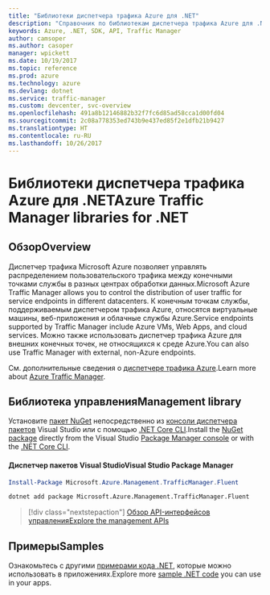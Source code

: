 ```yaml
---
title: "Библиотеки диспетчера трафика Azure для .NET"
description: "Справочник по библиотекам диспетчера трафика Azure для .NET"
keywords: Azure, .NET, SDK, API, Traffic Manager
author: camsoper
ms.author: casoper
manager: wpickett
ms.date: 10/19/2017
ms.topic: reference
ms.prod: azure
ms.technology: azure
ms.devlang: dotnet
ms.service: traffic-manager
ms.custom: devcenter, svc-overview
ms.openlocfilehash: 491a8b12146882b32f7fc6d85ad58cca1d00fd04
ms.sourcegitcommit: 2c08a778353ed743b9e437ed85f2e1dfb21b9427
ms.translationtype: HT
ms.contentlocale: ru-RU
ms.lasthandoff: 10/26/2017
---
```

# <a name="azure-traffic-manager-libraries-for-net"></a><span data-ttu-id="fbb73-104">Библиотеки диспетчера трафика Azure для .NET</span><span class="sxs-lookup"><span data-stu-id="fbb73-104">Azure Traffic Manager libraries for .NET</span></span>

## <a name="overview"></a><span data-ttu-id="fbb73-105">Обзор</span><span class="sxs-lookup"><span data-stu-id="fbb73-105">Overview</span></span>

<span data-ttu-id="fbb73-106">Диспетчер трафика Microsoft Azure позволяет управлять распределением пользовательского трафика между конечными точками службы в разных центрах обработки данных.</span><span class="sxs-lookup"><span data-stu-id="fbb73-106">Microsoft Azure Traffic Manager allows you to control the distribution of user traffic for service endpoints in different datacenters.</span></span> <span data-ttu-id="fbb73-107">К конечным точкам службы, поддерживаемым диспетчером трафика Azure, относятся виртуальные машины, веб-приложения и облачные службы Azure.</span><span class="sxs-lookup"><span data-stu-id="fbb73-107">Service endpoints supported by Traffic Manager include Azure VMs, Web Apps, and cloud services.</span></span> <span data-ttu-id="fbb73-108">Можно также использовать диспетчер трафика Azure для внешних конечных точек, не относящихся к среде Azure.</span><span class="sxs-lookup"><span data-stu-id="fbb73-108">You can also use Traffic Manager with external, non-Azure endpoints.</span></span>

<span data-ttu-id="fbb73-109">См. дополнительные сведения о [диспетчере трафика Azure](/azure/traffic-manager/traffic-manager-overview).</span><span class="sxs-lookup"><span data-stu-id="fbb73-109">Learn more about [Azure Traffic Manager](/azure/traffic-manager/traffic-manager-overview).</span></span>  

## <a name="management-library"></a><span data-ttu-id="fbb73-110">Библиотека управления</span><span class="sxs-lookup"><span data-stu-id="fbb73-110">Management library</span></span>

<span data-ttu-id="fbb73-111">Установите [пакет NuGet](https://www.nuget.org/packages/Microsoft.Azure.Management.TrafficManager.Fluent) непосредственно из [консоли диспетчера пакетов][PackageManager] Visual Studio или с помощью [.NET Core CLI][DotNetCLI].</span><span class="sxs-lookup"><span data-stu-id="fbb73-111">Install the [NuGet package](https://www.nuget.org/packages/Microsoft.Azure.Management.TrafficManager.Fluent) directly from the Visual Studio [Package Manager console][PackageManager] or with the [.NET Core CLI][DotNetCLI].</span></span>

#### <a name="visual-studio-package-manager"></a><span data-ttu-id="fbb73-112">Диспетчер пакетов Visual Studio</span><span class="sxs-lookup"><span data-stu-id="fbb73-112">Visual Studio Package Manager</span></span>

```powershell
Install-Package Microsoft.Azure.Management.TrafficManager.Fluent
```

```bash
dotnet add package Microsoft.Azure.Management.TrafficManager.Fluent
```

> [!div class="nextstepaction"]
> [<span data-ttu-id="fbb73-113">Обзор API-интерфейсов управления</span><span class="sxs-lookup"><span data-stu-id="fbb73-113">Explore the management APIs</span></span>](/dotnet/api/overview/azure/trafficmanager/management)

## <a name="samples"></a><span data-ttu-id="fbb73-114">Примеры</span><span class="sxs-lookup"><span data-stu-id="fbb73-114">Samples</span></span>

<span data-ttu-id="fbb73-115">Ознакомьтесь с другими [примерами кода .NET](https://azure.microsoft.com/resources/samples/?platform=dotnet), которые можно использовать в приложениях.</span><span class="sxs-lookup"><span data-stu-id="fbb73-115">Explore more [sample .NET code](https://azure.microsoft.com/resources/samples/?platform=dotnet) you can use in your apps.</span></span>

[PackageManager]: https://docs.microsoft.com/nuget/tools/package-manager-console
[DotNetCLI]: https://docs.microsoft.com/dotnet/core/tools/dotnet-add-package